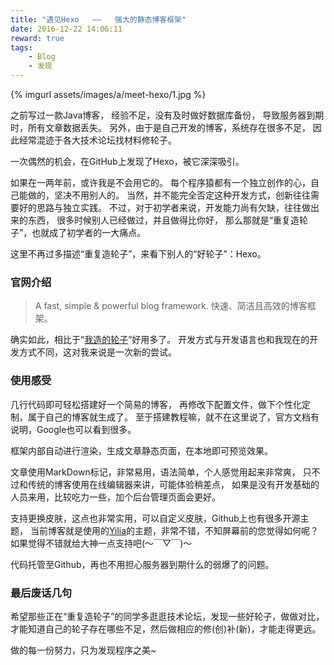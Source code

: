 ```yaml
---
title: "遇见Hexo   ——   强大的静态博客框架"
date: 2016-12-22 14:06:11
reward: true
tags:
	- Blog 
	- 发现
---
```


{% imgurl assets/images/a/meet-hexo/1.jpg %}

之前写过一款Java博客，
经验不足，没有及时做好数据库备份，
导致服务器到期时，所有文章数据丢失。
另外，由于是自己开发的博客，系统存在很多不足，
因此经常混迹于各大技术论坛找材料修轮子。

一次偶然的机会，在GitHub上发现了Hexo，被它深深吸引。

<!-- more -->

如果在一两年前，或许我是不会用它的。
每个程序猿都有一个独立创作的心，自己能做的，坚决不用别人的。
当然，并不能完全否定这种开发方式，创新往往需要好的思路与独立实践。
不过，对于初学者来说，开发能力尚有欠缺，往往做出来的东西，
很多时候别人已经做过，并且做得比你好，
那么那就是“重复造轮子”，也就成了初学者的一大痛点。

这里不再过多描述“重复造轮子”，来看下别人的“好轮子”：Hexo。

### 官网介绍

> A fast, simple & powerful blog framework.
  快速、简洁且高效的博客框架。

确实如此，相比于“[我造的轮子]”好用多了。
开发方式与开发语言也和我现在的开发方式不同，这对我来说是一次新的尝试。



### 使用感受

几行代码即可轻松搭建好一个简易的博客，
再修改下配置文件，做下个性化定制，属于自己的博客就生成了。
至于搭建教程嘛，就不在这里说了，官方文档有说明，Google也可以看到很多。

框架内部自动进行渲染，生成文章静态页面，在本地即可预览效果。

文章使用MarkDown标记，非常易用，语法简单，个人感觉用起来非常爽，
只不过和传统的博客使用在线编辑器来讲，可能体验稍差点，
如果是没有开发基础的人员来用，比较吃力一些，加个后台管理页面会更好。

支持更换皮肤，这点也非常实用，可以自定义皮肤，Github上也有很多开源主题，
当前博客就是使用的[Yilia]的主题，非常不错，不知屏幕前的您觉得如何呢？
如果觉得不错就给大神一点支持吧(～￣▽￣)～

代码托管至Github，再也不用担心服务器到期什么的弱爆了的问题。

### 最后废话几句

希望那些正在“重复造轮子”的同学多逛逛技术论坛，发现一些好轮子，做做对比，
才能知道自己的轮子存在哪些不足，然后做相应的修(创)补(新)，才能走得更远。

做的每一份努力，只为发现程序之美~

  [我造的轮子]: https://github.com/0031/cabrite-blog
  [Yilia]: https://github.com/litten/hexo-theme-yilia